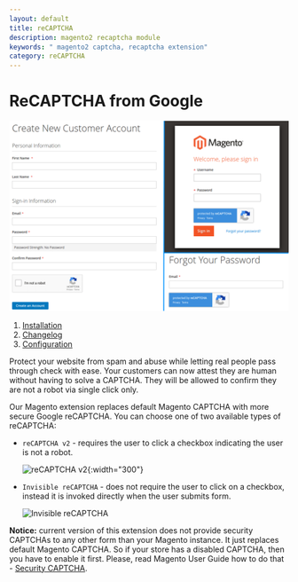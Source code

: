 ```yaml
---
layout: default
title: reCAPTCHA
description: magento2 recaptcha module
keywords: " magento2 captcha, recaptcha extension"
category: reCAPTCHA
---
```


# ReCAPTCHA from Google

![reCAPTCHA exapmles](/images/m2/recaptcha/examples.png)

 1. [Installation](installation/)
 2. [Changelog](changelog/)
 3. [Configuration](configuration/)

Protect your website from spam and abuse while letting real people pass through check with ease. Your customers can now attest they are human without having to solve a CAPTCHA. They will be allowed to confirm they are not a robot via single click only.

Our Magento extension replaces default Magento CAPTCHA with more secure Google reCAPTCHA. You can choose one of two available types of reCAPTCHA:

 -  `reCAPTCHA v2` - requires the user to click a checkbox indicating the user
    is not a robot.

    ![reCAPTCHA v2](https://developers.google.com/recaptcha/images/newCaptchaAnchor.gif){:width="300"}

 -  `Invisible reCAPTCHA` - does not require the user to click on a checkbox,
    instead it is invoked directly when the user submits form.
    
    ![Invisible reCAPTCHA](https://developers.google.com/recaptcha/images/invisible_badge.png)

**Notice:** current version of this extension does not provide security CAPTCHAs to any other form than your Magento instance. It just replaces default Magento CAPTCHA. So if your store has a disabled CAPTCHA, then you have to enable it first. Please, read Magento User Guide how to do that - [Security CAPTCHA](https://docs.magento.com/m2/ce/user_guide/stores/security-captcha.html).
